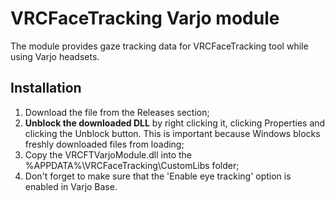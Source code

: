 # VRCFaceTracking Varjo module

The module provides gaze tracking data for VRCFaceTracking tool while using Varjo headsets.

## Installation

1. Download the file from the Releases section;
2. **Unblock the downloaded DLL** by right clicking it, clicking Properties and clicking the Unblock button. This is important because Windows blocks freshly downloaded files from loading;
3. Copy the VRCFTVarjoModule.dll into the %APPDATA%\VRCFaceTracking\CustomLibs folder;
4. Don't forget to make sure that the 'Enable eye tracking' option is enabled in Varjo Base.
